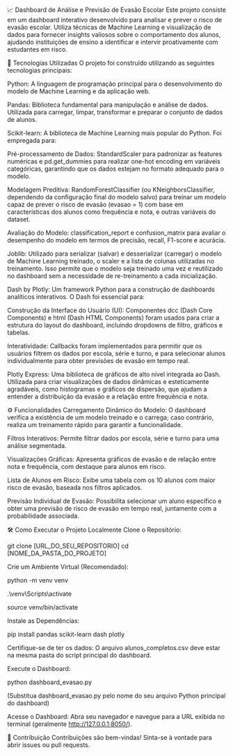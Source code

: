 📈 Dashboard de Análise e Previsão de Evasão Escolar
Este projeto consiste em um dashboard interativo desenvolvido para analisar e prever o risco de evasão escolar. Utiliza técnicas de Machine Learning e visualização de dados para fornecer insights valiosos sobre o comportamento dos alunos, ajudando instituições de ensino a identificar e intervir proativamente com estudantes em risco.



🚀 Tecnologias Utilizadas
O projeto foi construído utilizando as seguintes tecnologias principais:

Python: A linguagem de programação principal para o desenvolvimento do modelo de Machine Learning e da aplicação web.

Pandas: Biblioteca fundamental para manipulação e análise de dados. Utilizada para carregar, limpar, transformar e preparar o conjunto de dados de alunos.

Scikit-learn: A biblioteca de Machine Learning mais popular do Python. Foi empregada para:

Pré-processamento de Dados: StandardScaler para padronizar as features numéricas e pd.get_dummies para realizar one-hot encoding em variáveis categóricas, garantindo que os dados estejam no formato adequado para o modelo.

Modelagem Preditiva: RandomForestClassifier (ou KNeighborsClassifier, dependendo da configuração final do modelo salvo) para treinar um modelo capaz de prever o risco de evasão (evasao = 1) com base em características dos alunos como frequência e nota, e outras variáveis do dataset.

Avaliação do Modelo: classification_report e confusion_matrix para avaliar o desempenho do modelo em termos de precisão, recall, F1-score e acurácia.

Joblib: Utilizado para serializar (salvar) e desserializar (carregar) o modelo de Machine Learning treinado, o scaler e a lista de colunas utilizadas no treinamento. Isso permite que o modelo seja treinado uma vez e reutilizado no dashboard sem a necessidade de re-treinamento a cada inicialização.

Dash by Plotly: Um framework Python para a construção de dashboards analíticos interativos. O Dash foi essencial para:

Construção da Interface do Usuário (UI): Componentes dcc (Dash Core Components) e html (Dash HTML Components) foram usados para criar a estrutura do layout do dashboard, incluindo dropdowns de filtro, gráficos e tabelas.

Interatividade: Callbacks foram implementados para permitir que os usuários filtrem os dados por escola, série e turno, e para selecionar alunos individualmente para obter previsões de evasão em tempo real.

Plotly Express: Uma biblioteca de gráficos de alto nível integrada ao Dash. Utilizada para criar visualizações de dados dinâmicas e esteticamente agradáveis, como histogramas e gráficos de dispersão, que ajudam a entender a distribuição da evasão e a relação entre frequência e nota.

⚙️ Funcionalidades
Carregamento Dinâmico do Modelo: O dashboard verifica a existência de um modelo treinado e o carrega; caso contrário, realiza um treinamento rápido para garantir a funcionalidade.

Filtros Interativos: Permite filtrar dados por escola, série e turno para uma análise segmentada.

Visualizações Gráficas: Apresenta gráficos de evasão e de relação entre nota e frequência, com destaque para alunos em risco.

Lista de Alunos em Risco: Exibe uma tabela com os 10 alunos com maior risco de evasão, baseada nos filtros aplicados.

Previsão Individual de Evasão: Possibilita selecionar um aluno específico e obter uma previsão de risco de evasão em tempo real, juntamente com a probabilidade associada.

🛠️ Como Executar o Projeto Localmente
Clone o Repositório:

git clone [URL_DO_SEU_REPOSITORIO]
cd [NOME_DA_PASTA_DO_PROJETO]

Crie um Ambiente Virtual (Recomendado):

python -m venv venv

.\venv\Scripts\activate

source venv/bin/activate

Instale as Dependências:

pip install pandas scikit-learn dash plotly

Certifique-se de ter os dados: O arquivo alunos_completos.csv deve estar na mesma pasta do script principal do dashboard.

Execute o Dashboard:

python dashboard_evasao.py

(Substitua dashboard_evasao.py pelo nome do seu arquivo Python principal do dashboard)

Acesse o Dashboard: Abra seu navegador e navegue para a URL exibida no terminal (geralmente http://127.0.0.1:8050/).

🤝 Contribuição
Contribuições são bem-vindas! Sinta-se à vontade para abrir issues ou pull requests.
